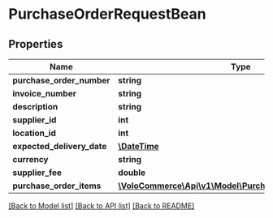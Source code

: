 # PurchaseOrderRequestBean

## Properties
Name | Type | Description | Notes
------------ | ------------- | ------------- | -------------
**purchase_order_number** | **string** |  | [optional] 
**invoice_number** | **string** |  | [optional] 
**description** | **string** |  | [optional] 
**supplier_id** | **int** |  | [optional] 
**location_id** | **int** |  | [optional] 
**expected_delivery_date** | [**\DateTime**](\DateTime.md) |  | [optional] 
**currency** | **string** |  | [optional] 
**supplier_fee** | **double** |  | [optional] 
**purchase_order_items** | [**\VoloCommerce\Api\v1\Model\PurchaseOrderRequestItems[]**](PurchaseOrderRequestItems.md) |  | [optional] 

[[Back to Model list]](../README.md#documentation-for-models) [[Back to API list]](../README.md#documentation-for-api-endpoints) [[Back to README]](../README.md)


